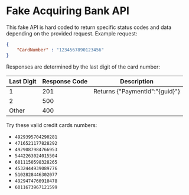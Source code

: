 ﻿# Fake Acquiring Bank API

This fake API is hard coded to return specific status codes and data depending on the provided request. Example request:

```json
{
	"CardNumber" : "1234567890123456"
}
```

Responses are determined by the last digit of the card number:

| Last Digit | Response Code  | Description 						|
|-------------|---------------|-------------------------------------|
| 1			  | 201			  | Returns {"PaymentId":"{guid}"}		|
| 2			  | 500			  | 									|
| Other		  | 400			  | 									|

Try these valid credit cards numbers:

- `4929395704290281`
- `4716521177828292`
- `4929087984766953`
- `5442263024015504`
- `6011150598328265`
- `4532444939089776`
- `5102828446302077`
- `4929474760910478`
- `6011673967121599`